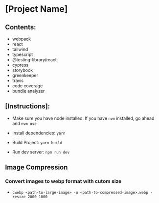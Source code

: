 # [Project Name]

## Contents:

- webpack
- react
- tailwind
- typescript
- @testing-library/react
- cypress
- storybook
- greenkeeper
- travis
- code coverage
- bundle analyzer

## [Instructions]:

- Make sure you have node installed. If you have `nvm` installed, go ahead and `nvm use`

- Install dependencies: `yarn`

- Build Project: `yarn build`

- Run dev server: `npm run dev`

## Image Compression

### Convert images to webp format with cutom size

- `cwebp <path-to-large-image> -o <path-to-compressed-image>.webp -resize 2000 1000`
